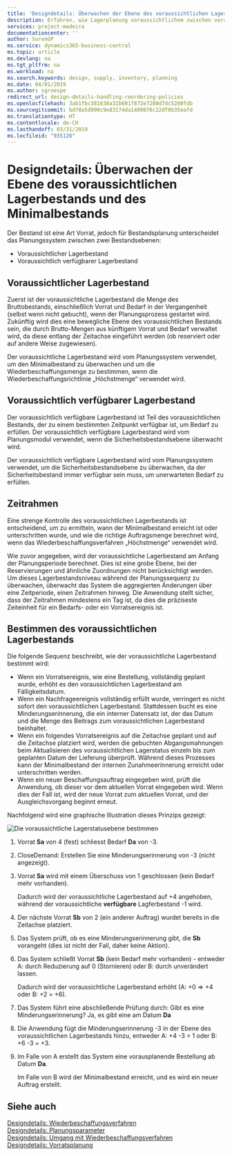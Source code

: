 ```yaml
---
title: 'Designdetails: Überwachen der Ebene des voraussichtlichen Lagerbestands und des Minimalbestands | Microsoft Docs'
description: Erfahren, wie Lagerplanung voraussichtlichem zwischen voraussichtlichen Lagerbestand und voraussichtlich verfügbaren Lagerbestandebenen unterscheidet.
services: project-madeira
documentationcenter: ''
author: SorenGP
ms.service: dynamics365-business-central
ms.topic: article
ms.devlang: na
ms.tgt_pltfrm: na
ms.workload: na
ms.search.keywords: design, supply, inventory, planning
ms.date: 04/01/2019
ms.author: sgroespe
redirect_url: design-details-handling-reordering-policies
ms.openlocfilehash: 3ab1fbc381638a31b601f872e7280d7dc5200fdb
ms.sourcegitcommit: bd78a5d990c9e83174da1409076c22df8b35eafd
ms.translationtype: HT
ms.contentlocale: de-CH
ms.lasthandoff: 03/31/2019
ms.locfileid: "935126"
---
```

# <a name="design-details-monitoring-the-projected-inventory-level-and-the-reorder-point"></a>Designdetails: Überwachen der Ebene des voraussichtlichen Lagerbestands und des Minimalbestands
Der Bestand ist eine Art Vorrat, jedoch für Bestandsplanung unterscheidet das Planungssystem zwischen zwei Bestandsebenen:  

* Voraussichtlicher Lagerbestand  
* Voraussichtlich verfügbarer Lagerbestand  

## <a name="projected-inventory"></a>Voraussichtlicher Lagerbestand  
Zuerst ist der voraussichtliche Lagerbestand die Menge des Bruttobestands, einschließlich Vorrat und Bedarf in der Vergangenheit (selbst wenn nicht gebucht), wenn der Planungsprozess gestartet wird. Zukünftig wird dies eine bewegliche Ebene des voraussichtlichen Bestands sein, die durch Brutto-Mengen aus künftigem Vorrat und Bedarf verwaltet wird, da diese entlang der Zeitachse eingeführt werden (ob reserviert oder auf andere Weise zugewiesen).  

Der voraussichtliche Lagerbestand wird vom Planungssystem verwendet, um den Minimalbestand zu überwachen und um die Wiederbeschaffungsmenge zu bestimmen, wenn die Wiederbeschaffungsrichtlinie „Höchstmenge“ verwendet wird.  

## <a name="projected-available-inventory"></a>Voraussichtlich verfügbarer Lagerbestand  
Der voraussichtlich verfügbare Lagerbestand ist Teil des voraussichtlichen Bestands, der zu einem bestimmten Zeitpunkt verfügbar ist, um Bedarf zu erfüllen. Der voraussichtlich verfügbare Lagerbestand wird vom Planungsmodul verwendet, wenn die Sicherheitsbestandsebene überwacht wird.  

Der voraussichtlich verfügbare Lagerbestand wird vom Planungssystem verwendet, um die Sicherheitsbestandsebene zu überwachen, da der Sicherheitsbestand immer verfügbar sein muss, um unerwarteten Bedarf zu erfüllen.  

## <a name="time-buckets"></a>Zeitrahmen  
Eine strenge Kontrolle des voraussichtlichen Lagerbestands ist entscheidend, um zu ermitteln, wann der Minimalbestand erreicht ist oder unterschritten wurde, und wie die richtige Auftragsmenge berechnet wird, wenn das Wiederbeschaffungsverfahren „Höchstmenge“ verwendet wird.  

Wie zuvor angegeben, wird der voraussichtliche Lagerbestand am Anfang der Planungsperiode berechnet. Dies ist eine grobe Ebene, bei der Reservierungen und ähnliche Zuordnungen nicht berücksichtigt werden. Um dieses Lagerbestandsniveau während der Planungssequenz zu überwachen, überwacht das System die aggregierten Änderungen über eine Zeitperiode, einen Zeitrahmen hinweg. Die Anwendung stellt sicher, dass der Zeitrahmen mindestens ein Tag ist, da dies die präziseste Zeiteinheit für ein Bedarfs- oder ein Vorratsereignis ist.  

## <a name="determining-the-projected-inventory-level"></a>Bestimmen des voraussichtlichen Lagerbestands  
Die folgende Sequenz beschreibt, wie der voraussichtliche Lagerbestand bestimmt wird:  

* Wenn ein Vorratsereignis, wie eine Bestellung, vollständig geplant wurde, erhöht es den voraussichtlichen Lagerbestand am Fälligkeitsdatum.  
* Wenn ein Nachfrageereignis vollständig erfüllt wurde, verringert es nicht sofort den voraussichtlichen Lagerbestand. Stattdessen bucht es eine Minderungserinnerung, die ein interner Datensatz ist, der das Datum und die Menge des Beitrags zum voraussichtlichen Lagerbestand beinhaltet.  
* Wenn ein folgendes Vorratsereignis auf die Zeitachse geplant und auf die Zeitachse platziert wird, werden die gebuchten Abgangsmahnungen beim Aktualisieren des voraussichtlichen Lagerstatus einzeln bis zum geplanten Datum der Lieferung überprüft. Während dieses Prozesses kann der Minimalbestand der internen Zunahmeerinnerung erreicht oder unterschritten werden.  
* Wenn ein neuer Beschaffungsauftrag eingegeben wird, prüft die Anwendung, ob dieser vor dem aktuellen Vorrat eingegeben wird. Wenn dies der Fall ist, wird der neue Vorrat zum aktuellen Vorrat, und der Ausgleichsvorgang beginnt erneut.  

Nachfolgend wird eine graphische Illustration dieses Prinzips gezeigt:  

![Die voraussichtliche Lagerstatusebene bestimmen](media/nav_app_supply_planning_2_projected_inventory.png "Die voraussichtliche Lagerstatusebene bestimmen")  

1. Vorrat **Sa** von 4 (fest) schliesst Bedarf **Da** von -3.  
2. CloseDemand: Erstellen Sie eine Minderungserinnerung von -3 (nicht angezeigt).  
3. Vorrat **Sa** wird mit einem Überschuss von 1 geschlossen (kein Bedarf mehr vorhanden).  

     Dadurch wird der voraussichtliche Lagerbestand auf +4 angehoben, während der voraussichtliche **verfügbare** Lagferbestand -1 wird.  

4. Der nächste Vorrat **Sb** von 2 (ein anderer Auftrag) wurdet bereits in die Zeitachse platziert.  
5. Das System prüft, ob es eine Minderungserinnerung gibt, die **Sb** vorangeht (dies ist nicht der Fall, daher keine Aktion).  
6. Das System schließt Vorrat **Sb** (kein Bedarf mehr vorhanden) - entweder A: durch Reduzierung auf 0 (Stornieren) oder B: durch unverändert lassen.  

     Dadurch wird der voraussichtliche Lagerbestand erhöht (A: +0 => +4 oder B: +2 = +6).  

7. Das System führt eine abschließende Prüfung durch: Gibt es eine Minderungserinnerung? Ja, es gibt eine am Datum **Da**  
8. Die Anwendung fügt die Minderungserinnerung -3 in der Ebene des voraussichtlichen Lagerbestands hinzu, entweder A: +4 -3 = 1 oder B: +6 -3 = +3.  
9. Im Falle von A erstellt das System eine vorausplanende Bestellung ab Datum **Da**.  

     Im Falle von B wird der Minimalbestand erreicht, und es wird ein neuer Auftrag erstellt.  

## <a name="see-also"></a>Siehe auch  
[Designdetails: Wiederbeschaffungsverfahren](design-details-reordering-policies.md)   
[Designdetails: Planungsparameter](design-details-planning-parameters.md)   
[Designdetails: Umgang mit Wiederbeschaffungsverfahren](design-details-handling-reordering-policies.md)   
[Designdetails: Vorratsplanung](design-details-supply-planning.md)
